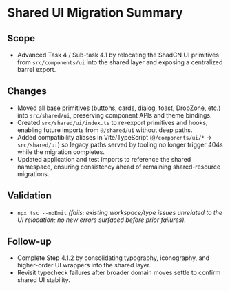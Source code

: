 # Shared UI Migration Summary

## Scope
- Advanced Task 4 / Sub-task 4.1 by relocating the ShadCN UI primitives from `src/components/ui` into the shared layer and exposing a centralized barrel export.

## Changes
- Moved all base primitives (buttons, cards, dialog, toast, DropZone, etc.) into `src/shared/ui`, preserving component APIs and theme bindings.
- Created `src/shared/ui/index.ts` to re-export primitives and hooks, enabling future imports from `@/shared/ui` without deep paths.
- Added compatibility aliases in Vite/TypeScript (`@/components/ui/*` → `src/shared/ui`) so legacy paths served by tooling no longer trigger 404s while the migration completes.
- Updated application and test imports to reference the shared namespace, ensuring consistency ahead of remaining shared-resource migrations.

## Validation
- `npx tsc --noEmit` *(fails: existing workspace/type issues unrelated to the UI relocation; no new errors surfaced before prior failures).* 

## Follow-up
- Complete Step 4.1.2 by consolidating typography, iconography, and higher-order UI wrappers into the shared layer.
- Revisit typecheck failures after broader domain moves settle to confirm shared UI stability.
